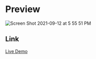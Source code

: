 # Preview
![Screen Shot 2021-09-12 at 5 55 51 PM](https://user-images.githubusercontent.com/51729043/132996233-f8a0b45f-fd0c-41c5-88a5-4a9f7fec2d1b.png)



## Link

[Live Demo](https://brymmobaggins.github.io/password-generator/)
